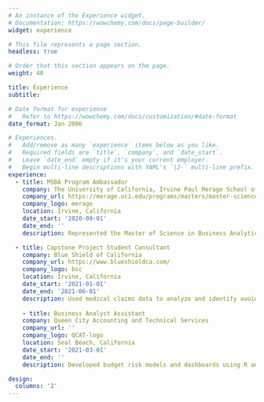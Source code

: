 ```yaml
---
# An instance of the Experience widget.
# Documentation: https://wowchemy.com/docs/page-builder/
widget: experience

# This file represents a page section.
headless: true

# Order that this section appears on the page.
weight: 40

title: Experience
subtitle:

# Date format for experience
#   Refer to https://wowchemy.com/docs/customization/#date-format
date_format: Jan 2006

# Experiences.
#   Add/remove as many `experience` items below as you like.
#   Required fields are `title`, `company`, and `date_start`.
#   Leave `date_end` empty if it's your current employer.
#   Begin multi-line descriptions with YAML's `|2-` multi-line prefix.
experience:
  - title: MSBA Program Ambassador
    company: The University of California, Irvine Paul Merage School of Business
    company_url: https://merage.uci.edu/programs/masters/master-science-business-analytics/index.html
    company_logo: merage
    location: Irvine, California
    date_start: '2020-09-01'
    date_end: ''
    description: Represented the Master of Science in Business Analytics Program at the Paul Merage School of Business to potential new students via webinars and recruitment events.

  - title: Capstone Project Student Consultant
    company: Blue Shield of California
    company_url: https://www.blueshieldca.com/
    company_logo: bsc
    location: Irvine, California
    date_start: '2021-01-01'
    date_end: '2021-06-01'
    description: Used medical claims data to analyze and identify avoidable emergency room visits, as these are the most costly type of visit to Blue Shield and its members.
    
    - title: Business Analyst Assistant
    company: Queen City Accounting and Technical Services
    company_url: ''
    company_logo: QCAT-logo
    location: Seal Beach, California
    date_start: '2021-03-01'
    date_end: ''
    description: Developed budget risk models and dashboards using R and Excel to visualize the expected payment time of clients for a startup accounting consulting firm.

design:
  columns: '2'
---
```

